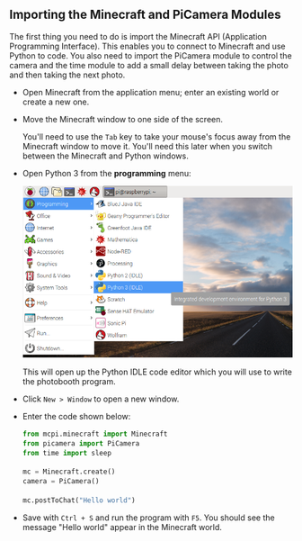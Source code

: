 ## Importing the Minecraft and PiCamera Modules

The first thing you need to do is import the Minecraft API (Application Programming Interface). This enables you to connect to Minecraft and use Python to code. You also need to import the PiCamera module to control the camera and the time module to add a small delay between taking the photo and then taking the next photo.

- Open Minecraft from the application menu; enter an existing world or create a new one.

- Move the Minecraft window to one side of the screen.

    You'll need to use the `Tab` key to take your mouse's focus away from the Minecraft window to move it. You'll need this later when you switch between the Minecraft and Python windows.

- Open Python 3 from the **programming** menu:

    ![Open Python 3](images/python3-app-menu.png)

    This will open up the Python IDLE code editor which you will use to write the photobooth program.

- Click `New > Window` to open a new window.

- Enter the code shown below:

	``` python
	from mcpi.minecraft import Minecraft
	from picamera import PiCamera
	from time import sleep

	mc = Minecraft.create()
    camera = PiCamera()

	mc.postToChat("Hello world")
	```

- Save with `Ctrl + S` and run the program with `F5`. You should see the message "Hello world" appear in the Minecraft world.

